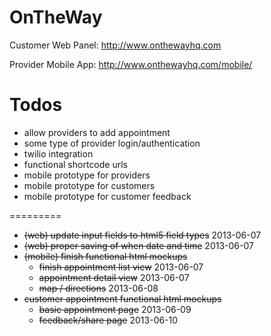OnTheWay
========

Customer Web Panel: http://www.onthewayhq.com

Provider Mobile App: http://www.onthewayhq.com/mobile/


Todos
=====
- allow providers to add appointment
- some type of provider login/authentication
- twilio integration
- functional shortcode urls
- mobile prototype for providers
- mobile prototype for customers
- mobile prototype for customer feedback

=========
- ~~(web) update input fields to html5 field types~~ 2013-06-07
- ~~(web) proper saving of when date and time~~ 2013-06-07
- ~~(mobile) finish functional html mockups~~
  - ~~finish appointment list view~~ 2013-06-07
  - ~~appointment detail view~~ 2013-06-07
  - ~~map / directions~~ 2013-06-08
- ~~customer appointment functional html mockups~~
  - ~~basic appointment page~~ 2013-06-09
  - ~~feedback/share page~~ 2013-06-10

